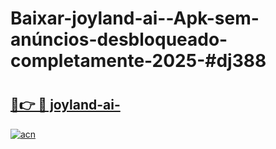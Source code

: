 # Baixar-joyland-ai--Apk-sem-anúncios-desbloqueado-completamente-2025-#dj388

# <h2><a href="https://ainizakaria.my?title=joyland-ai-&ref=24M">🔗👉 🔴 joyland-ai-</a></h2>

[![acn](https://github.com/user-attachments/assets/0f9c940e-d8b0-45ae-aac7-cd30a18b3e1c)](https://ainizakaria.my?title=joyland-ai-&ref=24M)


